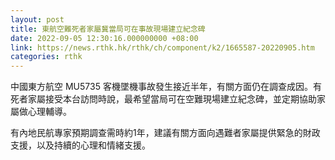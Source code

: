 ```yaml
---
layout: post
title: 東航空難死者家屬冀當局可在事故現場建立紀念碑
date: 2022-09-05 12:30:16.000000000 +08:00
link: https://news.rthk.hk/rthk/ch/component/k2/1665587-20220905.htm
categories: rthk
---
```


中國東方航空 MU5735 客機墜機事故發生接近半年，有關方面仍在調查成因。有死者家屬接受本台訪問時說，最希望當局可在空難現場建立紀念碑，並定期協助家屬做心理輔導。

有內地民航專家預期調查需時約1年，建議有關方面向遇難者家屬提供緊急的財政支援，以及持續的心理和情緒支援。

